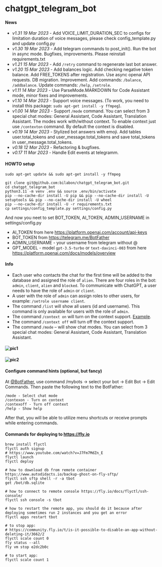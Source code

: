 # chatgpt_telegram_bot

#### News
- _v1.31 19 Mar 2023_ - Add VOICE_LIMIT_DURATION_SEC to configs for limitation duration of voice messages, please check config_template.py and update config.py
- _v1.30 19 Mar 2023_ - Add telegram commands to post_init(). Run the bot in async mode. Bugfixes, improvements. Please reinstall requirements.txt
- _v1.21 15 Mar 2023_ - Add `/retry` command to regenerate last bot answer.
- _v1.20 15 Mar 2023_ - Add balances logic. Add checking negative token balance. Add FREE_TOKENS after registration. Use
  async openai API requests. DB migration. Improvement. Add commands: `/balance`, `/addbalance`. Update
  commands: `/help`, `/setrole`.
- _v1.11 14 Mar 2023_ - Use ParseMode.MARKDOWN for Code Assistant mode, minor fixes and improvements.
- _v1.10 14 Mar 2023_ - Support voice messages. (To work, you need to install this
  package: `sudo apt-get install -y ffmpeg`).
- _v1.00 14 Mar 2023_ - Support `/mode` command. You can select from 3 special chat modes: General Assistant, Code
  Assistant, Translation Assistant. The modes work with/without context. To enable context just use `/contexton`
  command. By default the context is disabled.
- _v0.19 14 Mar 2023_ - Stylized bot answers with emoji. Add tables user.total_tokens and user_message.total_tokens and
  save total_tokens in user_message.total_tokens.
- _v0.18 12 Mar 2023_ - Refactoring & bugfixes.
- _v0.17 11 Mar 2023_ - Handle Edit events at telegramm.

#### HOWTO setup

```
sudo apt-get update && sudo apt-get install -y ffmpeg

git clone git@github.com:bilabon/chatgpt_telegram_bot.git
cd chatgpt_telegram_bot
python3.11 -m venv .env && source .env/bin/activate
pip --no-cache-dir install -U pip && pip --no-cache-dir install -U setuptools && pip --no-cache-dir install -U wheel
pip --no-cache-dir install -U -r requirements.txt
cp settings/config_template.py settings/config.py
```    

And now you neet to set BOT_TOKEN, AI_TOKEN, ADMIN_USERNAME in settings/config.py

- AI_TOKEN from here https://platform.openai.com/account/api-keys
- BOT_TOKEN from https://telegram.me/BotFather
- ADMIN_USERNAME - your username from telegram without @
- GPT_MODEL - model `gpt-3.5-turbo` or `text-davinci-003` from here https://platform.openai.com/docs/models/overview

#### Info

- Each user who contacts the chat for the first time will be added to the database and assigned the role of `alien`.
  There are four roles in the bot: `admin`, `client`, `alien` and `blocked`. To communicate with ChatGPT, a user needs
  to have the role of `admin` or `client`.
- A user with the role of `admin` can assign roles to other users, for example: `/setrole username client`.
- The command `/list` will show all users (id and username). This command is only available for users with the role
  of `admin`.
- The command `/context on` will turn on the context
  support. [Example](https://github.com/bilabon/chatgpt_telegram_bot#-1).
- The command `/context off` will turn off the context support.
- The command `/mode` – will show chat modes. You can select from 3 special chat modes: General Assistant, Code
  Assistant, Translation Assistant.

#### ![pic1](https://i.ibb.co/dJSLCQW/Screenshot-2023-02-25-at-23-37-31.png)

#### ![pic2](https://i.ibb.co/gmBrYNL/Screenshot-2023-03-12-at-12-58-12.png)

#### Configure command hints (optional, but fancy)

At [@BotFather](https://telegram.me/BotFather), use command /mybots -> select your bot -> Edit Bot -> Edit Commands.
Then paste the following text to the BotFather:

```
/mode - Select chat mode
/contexon - Turn on context
/contexoff - Turn off context
/help - Show help
```

After that, you will be able to utilize menu shortcuts or receive prompts while entering commands.

#### Commands for deploying to https://fly.io

```
brew install flyctl
flyctl auth signup
# https://www.youtube.com/watch?v=J7Fm7MdZn_E
flyctl launch
flyctl deploy

# how to download db from remote container https://www.autodidacts.io/backup-ghost-on-fly-sftp/
flyctl ssh sftp shell -r -a tbot
get /bot/db.sqlite

# how to connect to remote console https://fly.io/docs/flyctl/ssh-console/
flyctl ssh console -s tbot

# how to restart the remote app, you should do it because after deploying sometimes run 2 instances and you get an error
flyctl apps restart tbot

# to stop app:
# https://community.fly.io/t/is-it-possible-to-disable-an-app-without-deleting-it/3662/2
flyctl scale count 0
fly status --all
fly vm stop e2dc2b0c

# to start app:
flyctl scale count 1
```
